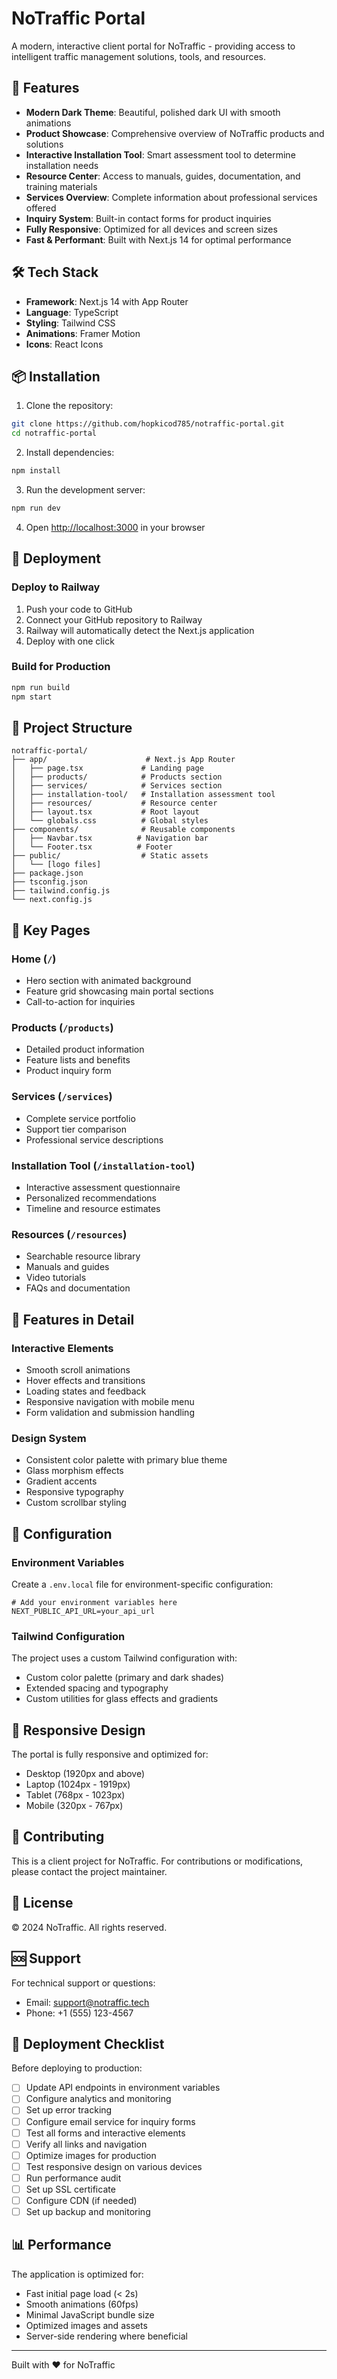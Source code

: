 # NoTraffic Portal

A modern, interactive client portal for NoTraffic - providing access to intelligent traffic management solutions, tools, and resources.

## 🚀 Features

- **Modern Dark Theme**: Beautiful, polished dark UI with smooth animations
- **Product Showcase**: Comprehensive overview of NoTraffic products and solutions
- **Interactive Installation Tool**: Smart assessment tool to determine installation needs
- **Resource Center**: Access to manuals, guides, documentation, and training materials
- **Services Overview**: Complete information about professional services offered
- **Inquiry System**: Built-in contact forms for product inquiries
- **Fully Responsive**: Optimized for all devices and screen sizes
- **Fast & Performant**: Built with Next.js 14 for optimal performance

## 🛠️ Tech Stack

- **Framework**: Next.js 14 with App Router
- **Language**: TypeScript
- **Styling**: Tailwind CSS
- **Animations**: Framer Motion
- **Icons**: React Icons

## 📦 Installation

1. Clone the repository:
```bash
git clone https://github.com/hopkicod785/notraffic-portal.git
cd notraffic-portal
```

2. Install dependencies:
```bash
npm install
```

3. Run the development server:
```bash
npm run dev
```

4. Open [http://localhost:3000](http://localhost:3000) in your browser

## 🚢 Deployment

### Deploy to Railway

1. Push your code to GitHub
2. Connect your GitHub repository to Railway
3. Railway will automatically detect the Next.js application
4. Deploy with one click

### Build for Production

```bash
npm run build
npm start
```

## 📁 Project Structure

```
notraffic-portal/
├── app/                      # Next.js App Router
│   ├── page.tsx             # Landing page
│   ├── products/            # Products section
│   ├── services/            # Services section
│   ├── installation-tool/   # Installation assessment tool
│   ├── resources/           # Resource center
│   ├── layout.tsx           # Root layout
│   └── globals.css          # Global styles
├── components/              # Reusable components
│   ├── Navbar.tsx          # Navigation bar
│   └── Footer.tsx          # Footer
├── public/                  # Static assets
│   └── [logo files]
├── package.json
├── tsconfig.json
├── tailwind.config.js
└── next.config.js
```

## 🎨 Key Pages

### Home (`/`)
- Hero section with animated background
- Feature grid showcasing main portal sections
- Call-to-action for inquiries

### Products (`/products`)
- Detailed product information
- Feature lists and benefits
- Product inquiry form

### Services (`/services`)
- Complete service portfolio
- Support tier comparison
- Professional service descriptions

### Installation Tool (`/installation-tool`)
- Interactive assessment questionnaire
- Personalized recommendations
- Timeline and resource estimates

### Resources (`/resources`)
- Searchable resource library
- Manuals and guides
- Video tutorials
- FAQs and documentation

## 🎯 Features in Detail

### Interactive Elements
- Smooth scroll animations
- Hover effects and transitions
- Loading states and feedback
- Responsive navigation with mobile menu
- Form validation and submission handling

### Design System
- Consistent color palette with primary blue theme
- Glass morphism effects
- Gradient accents
- Responsive typography
- Custom scrollbar styling

## 🔧 Configuration

### Environment Variables
Create a `.env.local` file for environment-specific configuration:

```env
# Add your environment variables here
NEXT_PUBLIC_API_URL=your_api_url
```

### Tailwind Configuration
The project uses a custom Tailwind configuration with:
- Custom color palette (primary and dark shades)
- Extended spacing and typography
- Custom utilities for glass effects and gradients

## 📱 Responsive Design

The portal is fully responsive and optimized for:
- Desktop (1920px and above)
- Laptop (1024px - 1919px)
- Tablet (768px - 1023px)
- Mobile (320px - 767px)

## 🤝 Contributing

This is a client project for NoTraffic. For contributions or modifications, please contact the project maintainer.

## 📄 License

© 2024 NoTraffic. All rights reserved.

## 🆘 Support

For technical support or questions:
- Email: support@notraffic.tech
- Phone: +1 (555) 123-4567

## 🚀 Deployment Checklist

Before deploying to production:

- [ ] Update API endpoints in environment variables
- [ ] Configure analytics and monitoring
- [ ] Set up error tracking
- [ ] Configure email service for inquiry forms
- [ ] Test all forms and interactive elements
- [ ] Verify all links and navigation
- [ ] Optimize images for production
- [ ] Test responsive design on various devices
- [ ] Run performance audit
- [ ] Set up SSL certificate
- [ ] Configure CDN (if needed)
- [ ] Set up backup and monitoring

## 📊 Performance

The application is optimized for:
- Fast initial page load (< 2s)
- Smooth animations (60fps)
- Minimal JavaScript bundle size
- Optimized images and assets
- Server-side rendering where beneficial

---

Built with ❤️ for NoTraffic

